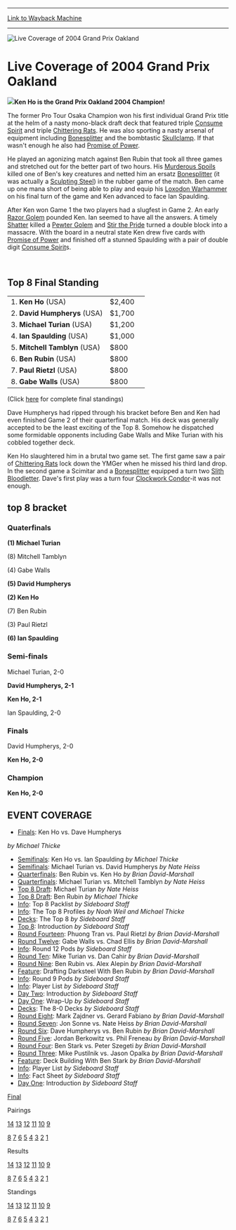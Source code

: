 
---
[Link to Wayback Machine](https://web.archive.org/web/20151206001628/http://magic.wizards.com/en/events/coverage/gpoak04)

[_metadata_:description]:- "Ken Ho is the Grand Prix Oakland 2004 Champion!"
[_metadata_:generator]:- "Drupal 7 (http://drupal.org)"
[_metadata_:node]:- "783181"
[_metadata_:source]:- "div-block-system-main"
[_metadata_:title]:- "Live Coverage of 2004 Grand Prix Oakland"
[_metadata_:wayback_capture_timestamp]:- "2015-12-06 00:16:28"
[_metadata_:wayback_raw_url]:- "https://web.archive.org/web/20151206001628id_/http://magic.wizards.com/en/events/coverage/gpoak04"
[_metadata_:wayback_url]:- "http://magic.wizards.com/en/events/coverage/gpoak04"
---







![Live Coverage of 2004 Grand Prix Oakland](https://media.magic.wizards.com/images/banner/large_1.jpg)





Live Coverage of 2004 Grand Prix Oakland
========================================












![](https://media.magic.wizards.com/image_legacy_migration/sideboard/images/gpoak04/gpoak04_fin.jpg)**Ken Ho is the Grand Prix Oakland 2004 Champion!**


The former Pro Tour Osaka Champion won his first individual Grand Prix title at the helm of a nasty mono-black draft deck that featured triple [Consume Spirit](http://gatherer.wizards.com/Pages/Card/Details.aspx?name=Consume+Spirit) and triple [Chittering Rats](http://gatherer.wizards.com/Pages/Card/Details.aspx?name=Chittering+Rats). He was also sporting a nasty arsenal of equipment including [Bonesplitter](http://gatherer.wizards.com/Pages/Card/Details.aspx?name=Bonesplitter) and the bombtastic [Skullclamp](http://gatherer.wizards.com/Pages/Card/Details.aspx?name=Skullclamp). If that wasn't enough he also had [Promise of Power](http://gatherer.wizards.com/Pages/Card/Details.aspx?name=Promise+of+Power).


He played an agonizing match against Ben Rubin that took all three games and stretched out for the better part of two hours. His [Murderous Spoils](http://gatherer.wizards.com/Pages/Card/Details.aspx?name=Murderous+Spoils) killed one of Ben's key creatures and netted him an ersatz [Bonesplitter](http://gatherer.wizards.com/Pages/Card/Details.aspx?name=Bonesplitter) (it was actually a [Sculpting Steel](http://gatherer.wizards.com/Pages/Card/Details.aspx?name=Sculpting+Steel)) in the rubber game of the match. Ben came up one mana short of being able to play and equip his [Loxodon Warhammer](http://gatherer.wizards.com/Pages/Card/Details.aspx?name=Loxodon+Warhammer) on his final turn of the game and Ken advanced to face Ian Spaulding.


After Ken won Game 1 the two players had a slugfest in Game 2. An early [Razor Golem](http://gatherer.wizards.com/Pages/Card/Details.aspx?name=Razor+Golem) pounded Ken. Ian seemed to have all the answers. A timely [Shatter](http://gatherer.wizards.com/Pages/Card/Details.aspx?name=Shatter) killed a [Pewter Golem](http://gatherer.wizards.com/Pages/Card/Details.aspx?name=Pewter+Golem) and [Stir the Pride](http://gatherer.wizards.com/Pages/Card/Details.aspx?name=Stir+the+Pride) turned a double block into a massacre. With the board in a neutral state Ken drew five cards with [Promise of Power](http://gatherer.wizards.com/Pages/Card/Details.aspx?name=Promise+of+Power) and finished off a stunned Spaulding with a pair of double digit [Consume Spirit](http://gatherer.wizards.com/Pages/Card/Details.aspx?name=Consume+Spirit)s.


 



Top 8 Final Standing
--------------------




|  |  |  |
| --- | --- | --- |
| 1. **Ken Ho** (USA) | $2,400 |
| 2. **David Humpherys** (USA) | $1,700 |
| 3. **Michael Turian** (USA) | $1,200 |
| 4. **Ian Spaulding** (USA) | $1,000 |
| 5. **Mitchell Tamblyn** (USA) | $800 |
| 6. **Ben Rubin** (USA) | $800 |
| 7. **Paul Rietzl** (USA) | $800 |
| 8. **Gabe Walls** (USA) | $800 |


(Click [here](/en/articles/archive/event-coverage/final-standings-2004-02-08) for complete final standings)


Dave Humpherys had ripped through his bracket before Ben and Ken had even finished Game 2 of their quarterfinal match. His deck was generally accepted to be the least exciting of the Top 8. Somehow he dispatched some formidable opponents including Gabe Walls and Mike Turian with his cobbled together deck.


Ken Ho slaughtered him in a brutal two game set. The first game saw a pair of [Chittering Rats](http://gatherer.wizards.com/Pages/Card/Details.aspx?name=Chittering+Rats) lock down the YMGer when he missed his third land drop. In the second game a Scimitar and a [Bonesplitter](http://gatherer.wizards.com/Pages/Card/Details.aspx?name=Bonesplitter) equipped a turn two [Slith Bloodletter](http://gatherer.wizards.com/Pages/Card/Details.aspx?name=Slith+Bloodletter). Dave's first play was a turn four [Clockwork Condor](http://gatherer.wizards.com/Pages/Card/Details.aspx?name=Clockwork+Condor)-it was not enough.



top 8 bracket
-------------





### Quaterfinals





**(1) Michael Turian**




(8) Mitchell Tamblyn






(4) Gabe Walls




**(5) David Humpherys**






**(2) Ken Ho**




(7) Ben Rubin






(3) Paul Rietzl




**(6) Ian Spaulding**







### Semi-finals





Michael Turian, 2-0




**David Humpherys, 2-1**






**Ken Ho, 2-1**




Ian Spaulding, 2-0







### Finals





David Humpherys, 2-0




**Ken Ho, 2-0**







### Champion





**Ken Ho, 2-0**









EVENT COVERAGE
--------------



* [Finals](/en/articles/archive/event-coverage/finals-2004-02-08): Ken Ho vs. Dave Humpherys

 *by Michael Thicke*
* [Semifinals](/en/articles/archive/event-coverage/semifinals-2004-02-08-0): Ken Ho vs. Ian Spaulding
 *by Michael Thicke*
* [Semifinals](/en/articles/archive/event-coverage/semifinals-2004-02-08): Michael Turian vs. David Humpherys
 *by Nate Heiss*
* [Quarterfinals](/en/articles/archive/event-coverage/quarterfinals-2004-02-08-0): Ben Rubin vs. Ken Ho
 *by Brian David-Marshall*
* [Quarterfinals](/en/articles/archive/event-coverage/quarterfinals-2004-02-08): Michael Turian vs. Mitchell Tamblyn
 *by Nate Heiss*
* [Top 8 Draft](/en/articles/archive/event-coverage/top-8-draft-michael-turian-2004-02-08): Michael Turian
 *by Nate Heiss*
* [Top 8 Draft](/en/articles/archive/event-coverage/top-8-draft-ben-rubin-2004-02-07): Ben Rubin
 *by Michael Thicke*
* [Info](/en/articles/archive/event-coverage/top-8-packlist-2004-02-08): Top 8 Packlist
 *by Sideboard Staff*
* [Info](/en/articles/archive/event-coverage/top-8-profiles-2004-02-08): The Top 8 Profiles
 *by Noah Weil and Michael Thicke*
* [Decks](/en/articles/archive/event-coverage/2004-grand-prix-oakland-top-8-decks-2004-02-08): The Top 8
 *by Sideboard Staff*
* [Top 8](/en/articles/archive/event-coverage/top-8-introduction-2004-02-08): Introduction
 *by Sideboard Staff*
* [Round Fourteen](/en/articles/archive/event-coverage/round-fourteen-feature-match-2004-02-08): Phuong Tran vs. Paul Rietzl
 *by Brian David-Marshall*
* [Round Twelve](/en/articles/archive/event-coverage/round-twelve-feature-match-2004-02-08): Gabe Walls vs. Chad Ellis
 *by Brian David-Marshall*
* [Info](/en/articles/archive/event-coverage/round-12-pods-2004-02-08): Round 12 Pods
 *by Sideboard Staff*
* [Round Ten](/en/articles/archive/event-coverage/round-ten-feature-match-2004-02-08): Mike Turian vs. Dan Cahir
 *by Brian David-Marshall*
* [Round Nine](/en/articles/archive/event-coverage/round-nine-feature-match-2004-02-08): Ben Rubin vs. Alex Alepin
 *by Brian David-Marshall*
* [Feature](/en/node/783046): Drafting Darksteel With Ben Rubin
 *by Brian David-Marshall*
* [Info](/en/articles/archive/event-coverage/round-9-pods-2004-02-08): Round 9 Pods
 *by Sideboard Staff*
* [Info](/en/articles/archive/event-coverage/round-9-player-list-2004-02-08): Player List
 *by Sideboard Staff*
* [Day Two](/en/articles/archive/event-coverage/day-two-introduction-2004-02-08): Introduction
 *by Sideboard Staff*
* [Day One](/en/articles/archive/event-coverage/day-one-wrap-2004-02-08): Wrap-Up
 *by Sideboard Staff*
* [Decks](/en/articles/archive/event-coverage/decks-8-0-decks-2004-02-07): The 8-0 Decks
 *by Sideboard Staff*
* [Round Eight](/en/articles/archive/event-coverage/round-eight-feature-match-2004-02-07): Mark Zajdner vs. Gerard Fabiano
 *by Brian David-Marshall*
* [Round Seven](/en/articles/archive/event-coverage/round-seven-feature-match-2004-02-07): Jon Sonne vs. Nate Heiss
 *by Brian David-Marshall*
* [Round Six](/en/articles/archive/event-coverage/round-six-feature-match-2004-02-07): Dave Humpherys vs. Ben Rubin
 *by Brian David-Marshall*
* [Round Five](/en/articles/archive/event-coverage/round-five-feature-match-2004-02-07): Jordan Berkowitz vs. Phil Freneau
 *by Brian David-Marshall*
* [Round Four](/en/articles/archive/event-coverage/round-four-feature-match-2004-02-07): Ben Stark vs. Peter Szegeti
 *by Brian David-Marshall*
* [Round Three](/en/articles/archive/event-coverage/round-three-feature-match-2004-02-07): Mike Pustilnik vs. Jason Opalka
 *by Brian David-Marshall*
* [Feature](/en/articles/archive/event-coverage/deck-building-ben-stark-2004-02-07): Deck Building With Ben Stark
 *by Brian David-Marshall*
* [Info](/en/articles/archive/event-coverage/round-1-player-list-2004-02-07): Player List
 *by Sideboard Staff*
* [Info](/en/articles/archive/feature/grand-prix-oakland-2003-12-03): Fact Sheet
 *by Sideboard Staff*
* [Day One](/en/articles/archive/event-coverage/day-one-introduction-2004-02-07): Introduction
 *by Sideboard Staff*




[Final](/en/articles/archive/event-coverage/final-standings-2004-02-08)




Pairings


[14](/en/articles/archive/event-coverage/round-14-pairings-2004-02-08) [13](/en/articles/archive/event-coverage/round-13-pairings-2004-02-08) [12](/en/articles/archive/event-coverage/round-12-pairings-2004-02-08) [11](/en/articles/archive/event-coverage/round-11-pairings-2004-02-08) [10](/en/articles/archive/event-coverage/round-10-pairings-2004-02-08) [9](/en/articles/archive/event-coverage/round-9-pairings-2004-02-07)


[8](/en/articles/archive/event-coverage/round-8-pairings-2004-02-07) [7](/en/articles/archive/event-coverage/round-7-pairings-2004-02-07) [6](/en/articles/archive/event-coverage/round-6-pairings-2004-02-07) [5](/en/articles/archive/event-coverage/round-5-pairings-2004-02-07) [4](/en/articles/archive/event-coverage/round-4-pairings-2004-02-07) [3](/en/articles/archive/event-coverage/round-3-pairings-2004-02-07) [2](/en/articles/archive/event-coverage/round-2-pairings-2004-02-07) [1](/en/articles/archive/event-coverage/round-1-pairings-2004-02-07)




Results


[14](/en/articles/archive/event-coverage/round-14-results-2004-02-08) [13](/en/articles/archive/event-coverage/round-13-results-2004-02-08) [12](/en/articles/archive/event-coverage/round-12-results-2004-02-08) [11](/en/articles/archive/event-coverage/round-11-results-2004-02-08) [10](/en/articles/archive/event-coverage/round-10-results-2004-02-08) [9](/en/articles/archive/event-coverage/round-9-results-2004-02-08)


[8](/en/articles/archive/event-coverage/round-8-results-2004-02-07) [7](/en/articles/archive/event-coverage/round-7-results-2004-02-07) [6](/en/articles/archive/event-coverage/round-6-results-2004-02-07) [5](/en/articles/archive/event-coverage/round-5-results-2004-02-07) [4](/en/articles/archive/event-coverage/round-4-results-2004-02-07) [3](/en/articles/archive/event-coverage/round-3-results-2004-02-07) [2](/en/articles/archive/event-coverage/round-2-results-2004-02-07) [1](/en/articles/archive/event-coverage/round-1-results-2004-02-07)




Standings


[14](/en/articles/archive/event-coverage/round-14-standings-2004-02-08) [13](/en/articles/archive/event-coverage/round-13-standings-2004-02-08) [12](/en/articles/archive/event-coverage/round-12-standings-2004-02-08) [11](/en/articles/archive/event-coverage/round-11-standings-2004-02-08) [10](/en/articles/archive/event-coverage/round-10-standings-2004-02-08) [9](/en/articles/archive/event-coverage/round-9-standings-2004-02-08)


[8](/en/articles/archive/event-coverage/round-8-standings-2004-02-07) [7](/en/articles/archive/event-coverage/round-7-standings-2004-02-07) [6](/en/articles/archive/event-coverage/round-6-standings-2004-02-07) [5](/en/articles/archive/event-coverage/round-5-standings-2004-02-07) [4](/en/articles/archive/event-coverage/round-4-standings-2004-02-07) [3](/en/articles/archive/event-coverage/round-3-standings-2004-02-07) [2](/en/articles/archive/event-coverage/round-2-standings-2004-02-07) [1](/en/articles/archive/event-coverage/round-1-standings-2004-02-07)





 


